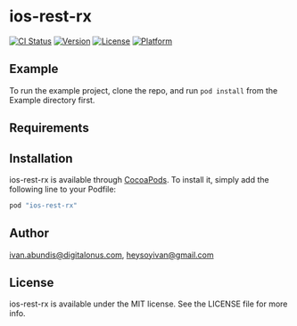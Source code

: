 # ios-rest-rx

[![CI Status](http://img.shields.io/travis/ivan.abundis@digitalonus.com/ios-rest-rx.svg?style=flat)](https://travis-ci.org/ivan.abundis@digitalonus.com/ios-rest-rx)
[![Version](https://img.shields.io/cocoapods/v/ios-rest-rx.svg?style=flat)](http://cocoapods.org/pods/ios-rest-rx)
[![License](https://img.shields.io/cocoapods/l/ios-rest-rx.svg?style=flat)](http://cocoapods.org/pods/ios-rest-rx)
[![Platform](https://img.shields.io/cocoapods/p/ios-rest-rx.svg?style=flat)](http://cocoapods.org/pods/ios-rest-rx)

## Example

To run the example project, clone the repo, and run `pod install` from the Example directory first.

## Requirements

## Installation

ios-rest-rx is available through [CocoaPods](http://cocoapods.org). To install
it, simply add the following line to your Podfile:

```ruby
pod "ios-rest-rx"
```

## Author

ivan.abundis@digitalonus.com, heysoyivan@gmail.com

## License

ios-rest-rx is available under the MIT license. See the LICENSE file for more info.
